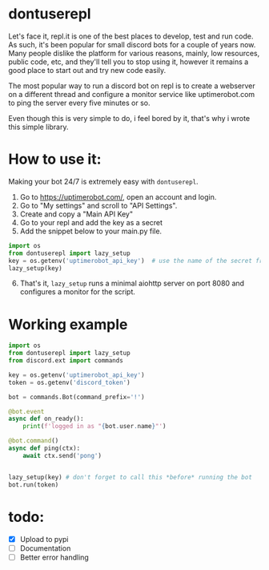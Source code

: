 # dontuserepl

Let's face it, repl.it is one of the best places to develop, test and run code. As such, it's been popular for small discord bots for a couple of years now. Many people dislike the platform for various reasons, mainly, low resources, public code, etc, and they'll tell you to stop using it, however it remains a good place to start out and try new code easily.

The most popular way to run a discord bot on repl is to create a webserver on a different thread and configure a monitor service like uptimerobot.com to ping the server every five minutes or so.

Even though this is very simple to do, i feel bored by it, that's why i wrote this simple library.

# How to use it:
Making your bot 24/7 is extremely easy with `dontuserepl`.

1) Go to https://uptimerobot.com/, open an account and login.
2) Go to "My settings" and scroll to "API Settings".
3) Create and copy a "Main API Key"
4) Go to your repl and add the key as a secret
5) Add the snippet below to your main.py file.
```python
import os
from dontuserepl import lazy_setup
key = os.getenv('uptimerobot_api_key')  # use the name of the secret from step 4
lazy_setup(key)
```
6) That's it, `lazy_setup` runs a minimal aiohttp server on port 8080 and configures a monitor for the script.


# Working example
```python
import os
from dontuserepl import lazy_setup
from discord.ext import commands

key = os.getenv('uptimerobot_api_key')
token = os.getenv('discord_token')

bot = commands.Bot(command_prefix='!')

@bot.event
async def on_ready():
    print(f'logged in as "{bot.user.name}"')

@bot.command()
async def ping(ctx):
    await ctx.send('pong')


lazy_setup(key) # don't forget to call this *before* running the bot
bot.run(token)
```

# todo:
- [X] Upload to pypi
- [ ] Documentation
- [ ] Better error handling
